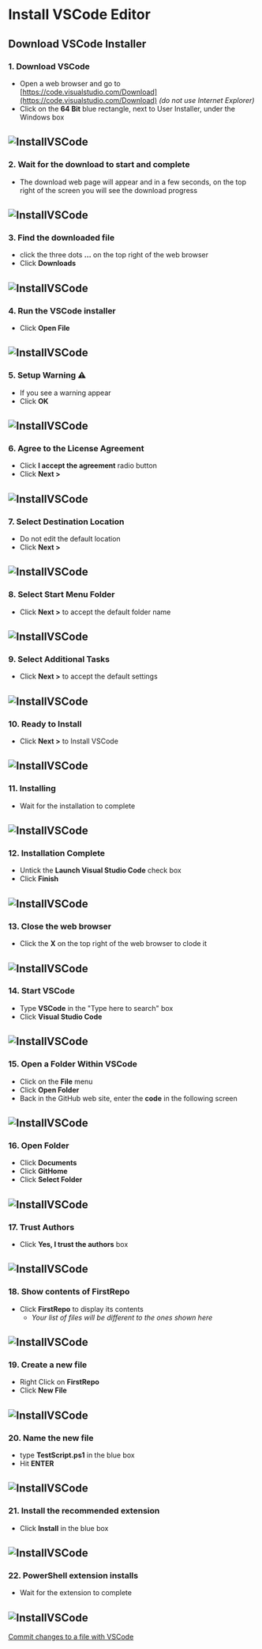 # Install VSCode Editor

## Download VSCode Installer 

### 1. Download VSCode
- Open a web browser and go to  [https://code.visualstudio.com/Download](https://code.visualstudio.com/Download) *(do not use Internet Explorer)* 
- Click on the **64 Bit** blue rectangle, next to User Installer, under the Windows box

![InstallVSCode](../Pics/ivc01.jpg)
---

### 2. Wait for the download to start and complete
- The download web page will appear and in a few seconds, on the top right of the screen you will see the download progress

![InstallVSCode](../Pics/ivc02.jpg)
---

### 3. Find the downloaded file
- click the three dots **...** on the top right of the web browser
- Click **Downloads**

![InstallVSCode](../Pics/ivc03.jpg)
---

### 4. Run the VSCode installer
- Click **Open File**

![InstallVSCode](../Pics/ivc04.jpg)
---


### 5. Setup Warning ⚠ 
- If you see a warning appear
- Click **OK**

![InstallVSCode](../Pics/ivc05.jpg)
---

### 6. Agree to the License Agreement 
- Click **I accept the agreement** radio button
- Click **Next >**

![InstallVSCode](../Pics/ivc06.jpg)
---


### 7. Select Destination Location
- Do not edit the default location 
- Click **Next >**

![InstallVSCode](../Pics/ivc07.jpg)
---

### 8. Select Start Menu Folder
- Click **Next >** to accept the default folder name

![InstallVSCode](../Pics/ivc08.jpg)
---

### 9. Select Additional Tasks 
- Click **Next >** to accept the default settings

![InstallVSCode](../Pics/ivc09.jpg)
---


### 10. Ready to Install
- Click **Next >** to Install VSCode

![InstallVSCode](../Pics/ivc10.jpg)
---


### 11. Installing
- Wait for the installation to complete

![InstallVSCode](../Pics/ivc11.jpg)
---


### 12. Installation Complete
- Untick the **Launch Visual Studio Code** check box
- Click **Finish**

![InstallVSCode](../Pics/ivc12.jpg)
---


### 13. Close the web browser
- Click the **X** on the top right of the web browser to clode it

![InstallVSCode](../Pics/ivc13.jpg)
---


### 14. Start VSCode
- Type **VSCode** in the "Type here to search" box
- Click **Visual Studio Code**

![InstallVSCode](../Pics/ivc14.jpg)
---


### 15. Open a Folder Within VSCode
- Click on the **File** menu
- Click **Open Folder**
- Back in the GitHub web site, enter the **code** in the following screen

![InstallVSCode](../Pics/ivc16.jpg)
---


### 16. Open Folder
- Click **Documents**
- Click **GitHome**
- Click **Select Folder**

![InstallVSCode](../Pics/ivc17.jpg)
---


### 17. Trust Authors
- Click **Yes, I trust the authors** box

![InstallVSCode](../Pics/ivc18.jpg)
---


### 18. Show contents of FirstRepo
- Click **FirstRepo** to display its contents
  - *Your list of files will be different to the ones shown here*

![InstallVSCode](../Pics/ivc19.jpg)
---


### 19. Create a new file
- Right Click on **FirstRepo**
- Click **New File**

![InstallVSCode](../Pics/ivc20.jpg)
---


### 20. Name the new file
- type **TestScript.ps1** in the blue box
- Hit **ENTER**

![InstallVSCode](../Pics/ivc21.jpg)
---


### 21. Install the recommended extension 
- Click **Install** in the blue box

![InstallVSCode](../Pics/ivc22.jpg)
---


### 22. PowerShell extension installs
- Wait for the extension to complete

![InstallVSCode](../Pics/ivc23.jpg)
---


[Commit changes to a file with VSCode](7-GitInVSCode.md#vscode-makes-git-easier)
